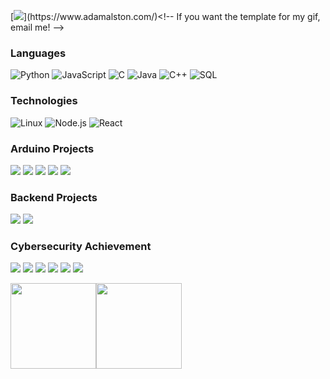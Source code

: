 [![]([https://media.giphy.com/media/v1.Y2lkPTc5MGI3NjExMndlaXBmN2JpYjk3Y2d1Mmd5YnptaGtnbmFwaTM5Z2lzOTVnZWk3NSZlcD12MV9naWZzX3NlYXJjaCZjdD1n/l4JyNNqiVzBMbDOVO/giphy.gif](https://github.com/RizkiTriamadewa/RizkiTriamadewa/blob/main/profile.gif))](https://www.adamalston.com/)<!-- If you want the template for my gif, email me! -->
### Languages

![Python](https://img.shields.io/badge/-Python-000?&logo=Python)
![JavaScript](https://img.shields.io/badge/-JavaScript-000?&logo=JavaScript)
![C](https://img.shields.io/badge/-C-000?&logo=C)
![Java](https://img.shields.io/badge/-Java-000?&logo=Java&logoColor=007396)
![C++](https://img.shields.io/badge/-C++-000?&logo=c%2b%2b&logoColor=00599C)
![SQL](https://img.shields.io/badge/-SQL-000?&logo=MySQL)


### Technologies

![Linux](https://img.shields.io/badge/-Linux-000?&logo=Linux)
![Node.js](https://img.shields.io/badge/-Node.js-000?&logo=node.js)
![React](https://img.shields.io/badge/-React-000?&logo=React)

### Arduino Projects

[![](https://img.shields.io/badge/-🧬%20My%20Website-000)](https://github.com/RizkiTriamadewa/RC_NODEMCU)
[![](https://img.shields.io/badge/-🦠%20COVID‑19%20Dashboard-000)](https://github.com/RizkiTriamadewa/Smart-Car-Line-Follower)
[![](https://img.shields.io/badge/-📝%20Summarizer-000)](https://github.com/RizkiTriamadewa/Smart-Car)
[![](https://img.shields.io/badge/-🔬%20Overwatch-000)](https://github.com/RizkiTriamadewa/Bluetooth-Car-Arduino)
[![](https://img.shields.io/badge/-🗺%20PokémonGo%20Map-000)](https://github.com/RizkiTriamadewa/automated-warehouse)

### Backend Projects
[![](https://img.shields.io/badge/-🛰%20KubeSat-000)](https://github.com/RizkiTriamadewa/Room-Lending-Website)
[![](https://img.shields.io/badge/-🔊%20Voice%20Poker-000)](https://github.com/RizkiTriamadewa/Business-Status-Records)

### Cybersecurity Achievement

[![](https://img.shields.io/badge/-🩸%20Heartbleed-000)](https://www.linkedin.com/posts/rizkitriamadewa_surat-apresiasi-activity-7224044902408450049-LVH1?utm_source=social_share_send&utm_medium=member_desktop_web)
[![](https://img.shields.io/badge/-🌊%20SYN%20Flood-000)](https://www.linkedin.com/posts/rizkitriamadewa_sertifikat-apresiasi-activity-7249336513505701888-bvrf?utm_source=social_share_send&utm_medium=member_desktop_web)
[![](https://img.shields.io/badge/-🗂%20Packet%20Sniffing%20%26%20Spoofing-000)](https://www.linkedin.com/posts/rizkitriamadewa_sertifikat-apresiasi-activity-7217067087255543808-dQ5P?utm_source=social_share_send&utm_medium=member_desktop_web)
[![](https://img.shields.io/badge/-💉%20SQL%20Injection-000)](https://www.linkedin.com/posts/rizkitriamadewa_sertifikat-apresiasi-activity-7218524297970032640--BWZ?utm_source=social_share_send&utm_medium=member_desktop_web)
[![](https://img.shields.io/badge/-🛡%20Spectre%20%26%20Meltdown-000)](https://www.linkedin.com/posts/rizkitriamadewa_alhamdulillah-pada-2-juli-2024-saya-diundang-activity-7214099749660971009-jsBS?utm_source=social_share_send&utm_medium=member_desktop_web)
[![](https://img.shields.io/badge/-🌐%20Network%20Tools-000)](https://www.linkedin.com/posts/rizkitriamadewa_sertifikat-apresiasi-activity-7228645214138032128-wb93?utm_source=social_share_send&utm_medium=member_desktop_web)

<a href="https://www.adamalston.com/"><img height="137px" src="https://github-readme-stats.vercel.app/api?username=adamalston&hide_title=true&hide_border=true&show_icons=true&include_all_commits=true&count_private=true&line_height=21&text_color=000&icon_color=000&bg_color=0,ea6161,ffc64d,fffc4d,52fa5a&theme=graywhite" /><!-- wi*quL3fcV --><img height="137px" src="https://github-readme-stats.vercel.app/api/top-langs/?username=adamalston&hide=html&hide_title=true&hide_border=true&layout=compact&langs_count=6&exclude_repo=comp426,Redventures-Movie-Quotes&text_color=000&icon_color=fff&bg_color=0,52fa5a,4dfcff,c64dff&theme=graywhite" /></a>
